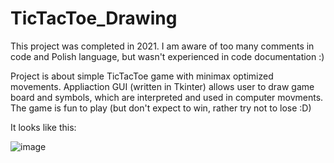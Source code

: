 # TicTacToe_Drawing

This project was completed in 2021. I am aware of too many comments in code and Polish language, but wasn't experienced in code documentation :)

Project is about simple TicTacToe game with minimax optimized movements. Appliaction GUI (written in Tkinter) allows user to draw game board and symbols, which are interpreted and used in computer movments. The game is fun to play (but don't expect to win, rather try not to lose :D)

It looks like this:

![image](https://user-images.githubusercontent.com/84450232/162436026-7e80736e-2a2f-4734-911a-3892821f2464.png)

